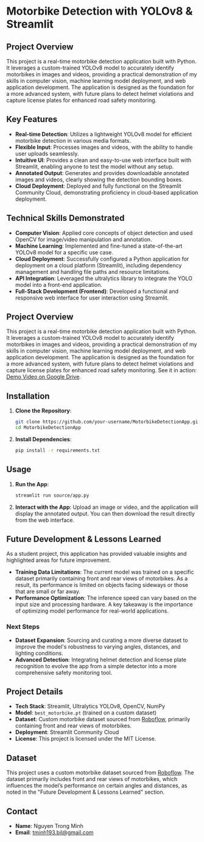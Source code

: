 # Motorbike Detection with YOLOv8 & Streamlit

## Project Overview
This project is a real-time motorbike detection application built with Python. It leverages a custom-trained YOLOv8 model to accurately identify motorbikes in images and videos, providing a practical demonstration of my skills in computer vision, machine learning model deployment, and web application development. The application is designed as the foundation for a more advanced system, with future plans to detect helmet violations and capture license plates for enhanced road safety monitoring.

## Key Features
- **Real-time Detection**: Utilizes a lightweight YOLOv8 model for efficient motorbike detection in various media formats.
- **Flexible Input**: Processes images and videos, with the ability to handle user uploads seamlessly.
- **Intuitive UI**: Provides a clean and easy-to-use web interface built with Streamlit, enabling anyone to test the model without any setup.
- **Annotated Output**: Generates and provides downloadable annotated images and videos, clearly showing the detection bounding boxes.
- **Cloud Deployment**: Deployed and fully functional on the Streamlit Community Cloud, demonstrating proficiency in cloud-based application deployment.

## Technical Skills Demonstrated
- **Computer Vision**: Applied core concepts of object detection and used OpenCV for image/video manipulation and annotation.
- **Machine Learning**: Implemented and fine-tuned a state-of-the-art YOLOv8 model for a specific use case.
- **Cloud Deployment**: Successfully configured a Python application for deployment on a cloud platform (Streamlit), including dependency management and handling file paths and resource limitations.
- **API Integration**: Leveraged the ultralytics library to integrate the YOLO model into a front-end application.
- **Full-Stack Development (Frontend)**: Developed a functional and responsive web interface for user interaction using Streamlit.

## Project Overview
This project is a real-time motorbike detection application built with Python. It leverages a custom-trained YOLOv8 model to accurately identify motorbikes in images and videos, providing a practical demonstration of my skills in computer vision, machine learning model deployment, and web application development. The application is designed as the foundation for a more advanced system, with future plans to detect helmet violations and capture license plates for enhanced road safety monitoring. See it in action: [Demo Video on Google Drive](https://drive.google.com/drive/folders/13ou4Q37mBWYUZIQ8-4mXkDzWe_aYLEO0?usp=sharing).

## Installation
1. **Clone the Repository**:
   ```bash
   git clone https://github.com/your-username/MotorbikeDetectionApp.git
   cd MotorbikeDetectionApp
   ```
2. **Install Dependencies**:
   ```bash
   pip install -r requirements.txt
   ```

## Usage
1. **Run the App**:
   ```bash
   streamlit run source/app.py
   ```
2. **Interact with the App**: Upload an image or video, and the application will display the annotated output. You can then download the result directly from the web interface.

## Future Development & Lessons Learned
As a student project, this application has provided valuable insights and highlighted areas for future improvement.

- **Training Data Limitations**: The current model was trained on a specific dataset primarily containing front and rear views of motorbikes. As a result, its performance is limited on objects facing sideways or those that are small or far away.
- **Performance Optimization**: The inference speed can vary based on the input size and processing hardware. A key takeaway is the importance of optimizing model performance for real-world applications.

### Next Steps
- **Dataset Expansion**: Sourcing and curating a more diverse dataset to improve the model's robustness to varying angles, distances, and lighting conditions.
- **Advanced Detection**: Integrating helmet detection and license plate recognition to evolve the app from a simple detector into a more comprehensive safety monitoring tool.

## Project Details
- **Tech Stack**: Streamlit, Ultralytics YOLOv8, OpenCV, NumPy
- **Model**: `best_motorbike.pt` (trained on a custom dataset)
- **Dataset**: Custom motorbike dataset sourced from [Roboflow](https://app.roboflow.com/minh-t81tk/helmet-detection-hxqdb/models), primarily containing front and rear views of motorbikes.
- **Deployment**: Streamlit Community Cloud
- **License**: This project is licensed under the MIT License.

## Dataset
This project uses a custom motorbike dataset sourced from [Roboflow](https://app.roboflow.com/minh-t81tk/helmet-detection-hxqdb/models). The dataset primarily includes front and rear views of motorbikes, which influences the model’s performance on certain angles and distances, as noted in the "Future Development & Lessons Learned" section.

## Contact
- **Name**: Nguyen Trong Minh
- **Email**: tminh193.bil@gmail.com
